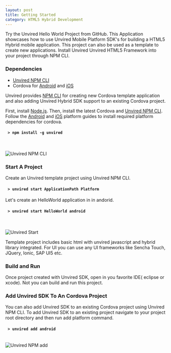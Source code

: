 ```yaml
---
layout: post
title: Getting Started
category: HTML5 Hybrid Development
---
```

<p>
	Try  the Unvired Hello World Project from GitHub. This Application showcases how to use Unvired Mobile Platform SDK's for building a HTML5 Hybrid mobile application. This project can also be used as a template to create new applications. Install Unvired Unvired HTML5 Framework into your project through NPM CLI.
</p>

<p>
	<h3>Dependencies</h3>
	<ul>
		<li> <a href="https://www.npmjs.com/package/unvired">Unvired NPM CLI</a> </li>
		<li>Cordova for <a href="http://cordova.apache.org/docs/en/3.3.0/guide_platforms_android_index.md.html#Android%20Platform%20Guide">Android</a> and <a href="http://cordova.apache.org/docs/en/3.3.0/guide_platforms_ios_index.md.html#iOS%20Platform%20Guide">iOS</a></li>
	</ul>
</p>

<p>
Unvired provides <a href="https://www.npmjs.com/package/unvired">NPM CLI</a> for creating new Cordova template application and also adding Unvired Hybrid SDK support to an existing Cordova project.

First, install <a href="http://nodejs.org/">Node.js</a>. Then, install the latest Cordova and <a href="https://www.npmjs.com/package/unvired">Unvired NPM CLI</a>. 
Follow the <a href="http://cordova.apache.org/docs/en/3.3.0/guide_platforms_android_index.md.html#Android%20Platform%20Guide">Android</a> and <a href="http://cordova.apache.org/docs/en/3.3.0/guide_platforms_ios_index.md.html#iOS%20Platform%20Guide">iOS</a> platform guides to install required platform dependencies for cordova. 
</p>

<h4><code> > npm install -g unvired</h4></code><br>

<img class="centered" src="{{ site.baseurl }}public/npmUnvired.png" alt="Unvired NPM CLI"><br>


<h3>Start A Project</h3>

Create an Unvired template project using Unvired NPM CLI.

<h4><code> > unvired start ApplicationPath Platform</h4></code> 

Let's create an  HelloWorld application in in andorid.

<h4><code> > unvired start HelloWorld android</h4></code><br>

<img class="centered" src="{{ site.baseurl }}public/npmCreate.png" alt="Unvired Start"><br>

Template project includes basic html with unvired javascript and hybrid library integrated.
For UI you can use any UI frameworks like Sencha Touch, JQuery, Ionic, SAP UI5 etc.

<h3>Build and Run</h3>

Once project created with Unvired SDK, open in you favorite IDE( eclipse or xcode).
Not you can build and run this project.


<h3>Add Unvired SDK To An Cordova Project</h3>

You can also add Unvired SDK to an existing Cordova project using Unvired NPM CLI.
To add Unvired SDK to an existing project navigate to your project root directory and then run add platform command.

<h4><code> > unvired add android</h4></code><br>
<img class="centered" src="{{ site.baseurl }}public/npmAdd.png" alt="Unvired NPM add"><br>







